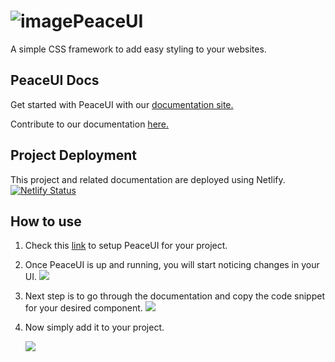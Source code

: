 # ![image](https://user-images.githubusercontent.com/59335572/154916297-329a32d1-b8c6-493b-aca1-bf520a53560a.png)PeaceUI 

A simple CSS framework to add easy styling to your websites. 

## PeaceUI Docs

Get started with PeaceUI with our [documentation site.](https://peaceuidoc.netlify.app/) 

Contribute to our documentation [here.](https://github.com/DivyanshSareen/PeaceUIdocs)

## Project Deployment

This project and related documentation are deployed using Netlify. [![Netlify Status](https://api.netlify.com/api/v1/badges/321afab4-7b26-4c3a-a8e2-22b817507fba/deploy-status)](https://peaceui.netlify.app/) 

## How to use

1. Check this [link](https://peaceuidoc.netlify.app/index.html) to setup PeaceUI for your project. 
2. Once PeaceUI is up and running, you will start noticing changes in your UI. 
   <img src="https://media.giphy.com/media/fPtwhqNKUYJmi6ktBn/giphy.gif">
3. Next step is to go through the documentation and copy the code snippet for your desired component.
   <img src="https://media.giphy.com/media/gbigTEiJ97qfrSfdHV/giphy.gif">
4. Now simply add it to your project.

   <img src="https://media.giphy.com/media/SQNPeD5h6YrW7qbun9/giphy.gif">
